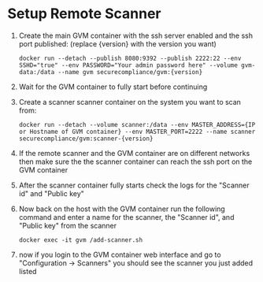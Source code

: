 # Setup Remote Scanner

1. Create the main GVM container with the ssh server enabled and the ssh port published: \(replace {version} with the version you want\)

   ```text
   docker run --detach --publish 8080:9392 --publish 2222:22 --env SSHD="true" --env PASSWORD="Your admin password here" --volume gvm-data:/data --name gvm securecompliance/gvm:{version}
   ```

2. Wait for the GVM container to fully start before continuing
3. Create a scanner scanner container on the system you want to scan from:

   ```text
   docker run --detach --volume scanner:/data --env MASTER_ADDRESS={IP or Hostname of GVM container} --env MASTER_PORT=2222 --name scanner securecompliance/gvm:scanner-{version}
   ```

4. If the remote scanner and the GVM container are on different networks then make sure the the scanner container can reach the ssh port on the GVM container
5. After the scanner container fully starts check the logs for the "Scanner id" and "Public key"
6. Now back on the host with the GVM container run the following command and enter a name for the scanner, the "Scanner id", and "Public key" from the scanner

   ```text
   docker exec -it gvm /add-scanner.sh
   ```

7. now if you login to the GVM container web interface and go to "Configuration -&gt; Scanners" you should see the scanner you just added listed

